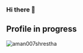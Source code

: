 ### Hi there 👋
## Profile in progress
<div align="left">
<div align="justify">
<p><img  src="https://github-readme-streak-stats.herokuapp.com/?user=aman007shrestha&" alt="aman007shrestha" /></p>
</div>
</div>

<!--
**aman007shrestha/aman007shrestha** is a ✨ _special_ ✨ repository because its `README.md` (this file) appears on your GitHub profile.

Here are some ideas to get you started:

- 🔭 I’m currently working on ...
- 🌱 I’m currently learning ...
- 👯 I’m looking to collaborate on ...
- 🤔 I’m looking for help with ...
- 💬 Ask me about ...
- 📫 How to reach me: ...
- 😄 Pronouns: ...
- ⚡ Fun fact: ...
-->


